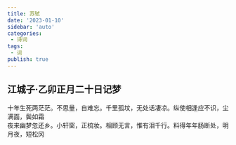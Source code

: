 ```yaml
---
title: 苏轼
date: '2023-01-10'
sidebar: 'auto'
categories:
 - 诗词
tags:
 - 词
publish: true
---
```

## 江城子·乙卯正月二十日记梦
十年生死两茫茫。不思量，自难忘。千里孤坟，无处话凄凉。纵使相逢应不识，尘满面，鬓如霜  
夜来幽梦忽还乡。小轩窗，正梳妆。相顾无言，惟有泪千行。料得年年肠断处，明月夜，短松冈